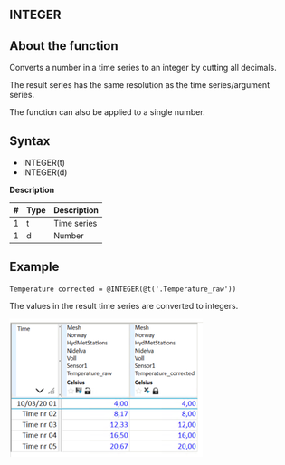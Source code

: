 ## INTEGER
## About the function
Converts a number in a time series to an integer by cutting all decimals.

The result series has the same resolution as the time series/argument series.

The function can also be applied to a single number.


## Syntax
- INTEGER(t)
- INTEGER(d)

**Description**

| # | Type | Description |
|---|---|---|
| 1 | t | Time series |
| 1 | d | Number |

## Example
`Temperature corrected = @INTEGER(@t('.Temperature_raw'))`

The values in the result time series are converted to integers.

![](assets/images/integer_mesh.png)
